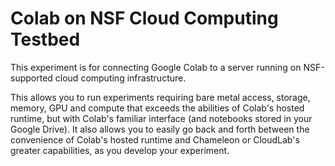# Colab on NSF Cloud Computing Testbed

This experiment is for connecting Google Colab to a server running on NSF-supported cloud computing infrastructure. 

This allows you to run experiments requiring bare metal access, storage, memory, GPU and compute that exceeds the abilities of Colab's hosted runtime, but with Colab's familiar interface (and notebooks stored in your Google Drive). It also allows you to easily go back and forth between the convenience of Colab's hosted runtime and Chameleon or CloudLab's greater capabilities, as you develop your experiment.
